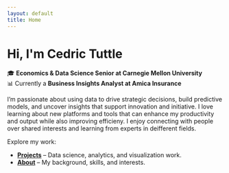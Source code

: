 ```yaml
---
layout: default
title: Home
---
```


# Hi, I'm Cedric Tuttle

🎓 **Economics & Data Science Senior at Carnegie Mellon University**  
📊 Currently a **Business Insights Analyst at Amica Insurance**  

I’m passionate about using data to drive strategic decisions, build predictive models, and uncover insights that support innovation and initiative.
I love learning about new platforms and tools that can enhance my productivity and output while also improving efficieny.
I enjoy connecting with people over shared interests and learning from experts in deifferent fields.

Explore my work:
- [**Projects**](projects) – Data science, analytics, and visualization work.
- [**About**](about) – My background, skills, and interests.
